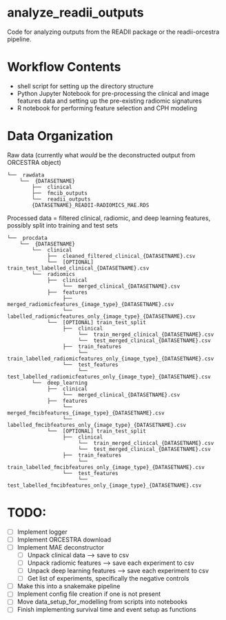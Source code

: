 # analyze_readii_outputs
Code for analyzing outputs from the READII package or the readii-orcestra pipeline.


# Workflow Contents
* shell script for setting up the directory structure
* Python Jupyter Notebook for pre-processing the clinical and image features data and setting up the pre-existing radiomic signatures
* R notebook for performing feature selection and CPH modeling

# Data Organization

Raw data (currently what _would_ be the deconstructed output from ORCESTRA object)
```raw
└──  rawdata
    └──  {DATASETNAME}
        ├──  clinical
        ├──  fmcib_outputs
        └──  readii_outputs
        {DATASETNAME}_READII-RADIOMICS_MAE.RDS
```

Processed data = filtered clinical, radiomic, and deep learning features, possibly split into training and test sets
```raw
└──  procdata
    └──  {DATASETNAME}
        └──  clinical
             ├──  cleaned_filtered_clinical_{DATASETNAME}.csv
             └──  [OPTIONAL] train_test_labelled_clinical_{DATASETNAME}.csv
        └──  radiomics
             ├──  clinical
                  └──  merged_clinical_{DATASETNAME}.csv
             ├──  features
                  ├──  merged_radiomicfeatures_{image_type}_{DATASETNAME}.csv
                  └──  labelled_radiomicfeatures_only_{image_type}_{DATASETNAME}.csv
             └──  [OPTIONAL] train_test_split
                  ├──  clinical
                       └──  train_merged_clinical_{DATASETNAME}.csv
                       └──  test_merged_clinical_{DATASETNAME}.csv
                  ├──  train_features
                       └──  train_labelled_radiomicfeatures_only_{image_type}_{DATASETNAME}.csv
                  └──  test_features
                       └──  test_labelled_radiomicfeatures_only_{image_type}_{DATASETNAME}.csv
        └──  deep_learning
             ├──  clinical
                  └──  merged_clinical_{DATASETNAME}.csv
             ├──  features
                  └──  merged_fmcibfeatures_{image_type}_{DATASETNAME}.csv
                  └──  labelled_fmcibfeatures_only_{image_type}_{DATASETNAME}.csv
             └──  [OPTIONAL] train_test_split
                  ├──  clinical
                       └──  train_merged_clinical_{DATASETNAME}.csv
                       └──  test_merged_clinical_{DATASETNAME}.csv
                  ├──  train_features
                       └──  train_labelled_fmcibfeatures_only_{image_type}_{DATASETNAME}.csv
                  └──  test_features
                       └──  test_labelled_fmcibfeatures_only_{image_type}_{DATASETNAME}.csv           
```
# TODO:

- [ ] Implement logger
- [ ] Implement ORCESTRA download
- [ ] Implement MAE deconstructor
    - [ ] Unpack clinical data --> save to csv
    - [ ] Unpack radiomic features --> save each experiment to csv
    - [ ] Unpack deep learning features --> save each experiment to csv
    - [ ] Get list of experiments, specifically the negative controls
- [ ] Make this into a snakemake pipeline
- [ ] Implement config file creation if one is not present
- [ ] Move data_setup_for_modelling from scripts into notebooks
- [ ] Finish implementing survival time and event setup as functions
